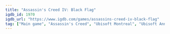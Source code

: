 ```yaml
---
title: "Assassin's Creed IV: Black Flag"
igdb_id: 1970
igdb_url: "https://www.igdb.com/games/assassins-creed-iv-black-flag"
tag: ["Main game", "Assassin's Creed", "Ubisoft Montreal", "Ubisoft Annecy", "Ubisoft Entertainment", "Ubisoft Shanghai", "Ubisoft Bucharest", "Ubisoft Montpellier", "Ubisoft Singapore", "Ubisoft Sofia", "Ubisoft Milan", "Ubisoft Kyiv", "Ubisoft North America", "Ubisoft Pune", "Ubisoft Chengdu", "Ubisoft Québec", "Platform", "Adventure", "Single player", "Multiplayer", "Co-operative", "Third person", "Action", "Fantasy", "Science fiction", "Historical", "Stealth", "Sandbox", "Open world"]
---
```

